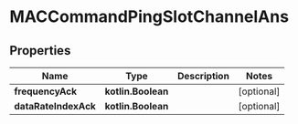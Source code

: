 
# MACCommandPingSlotChannelAns

## Properties
Name | Type | Description | Notes
------------ | ------------- | ------------- | -------------
**frequencyAck** | **kotlin.Boolean** |  |  [optional]
**dataRateIndexAck** | **kotlin.Boolean** |  |  [optional]



